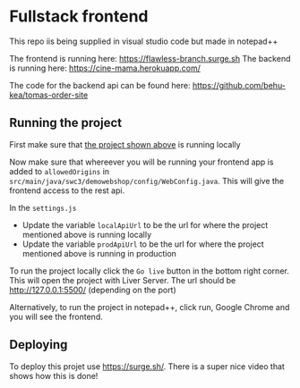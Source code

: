 # Fullstack frontend

This repo iis being supplied in visual studio code but made in notepad++

The frontend is running here: https://flawless-branch.surge.sh
The backend is running here: https://cine-mama.herokuapp.com/

The code for the backend api can be found here: https://github.com/behu-kea/tomas-order-site

## Running the project

First make sure that [the project shown above](https://github.com/behu-kea/tomas-order-site) is running locally

Now make sure that whereever you will be running your frontend app is added to `allowedOrigins` in `src/main/java/swc3/demowebshop/config/WebConfig.java`. This will give the frontend access to the rest api.

In the `settings.js`

- Update the variable `localApiUrl` to be the url for where the project mentioned above is running locally
- Update the variable `prodApiUrl` to be the url for where the project mentioned above is running in production

To run the project locally click the `Go live` button in the bottom right corner. This will open the project with Liver Server. The url should be http://127.0.0.1:5500/ (depending on the port)

Alternatively, to run the project in notepad++, click run, Google Chrome and you will see the frontend. 

## Deploying

To deploy this projet use https://surge.sh/. There is a super nice video that shows how this is done!
